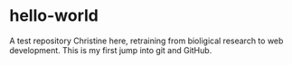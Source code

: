 # hello-world
A test repository
Christine here, retraining from bioligical research to web development. 
This is my first jump into git and GitHub. 
